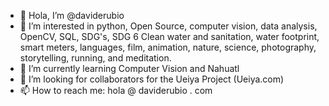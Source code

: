 - 👋 Hola, I’m @daviderubio
- 👀 I’m interested in python, Open Source, computer vision, data analysis, OpenCV, SQL, SDG's, SDG 6 Clean water and sanitation, water footprint, smart meters, languages, film, animation, nature, science, photography, storytelling, running, and meditation.
- 🌱 I’m currently learning Computer Vision and Nahuatl
- 👀 I’m looking for collaborators for the Ueiya Project (Ueiya.com)
- 📫 How to reach me: hola @ daviderubio . com

<!---
daviderubio/daviderubio is a ✨ special ✨ repository because its `README.md` (this file) appears on your GitHub profile.
You can click the Preview link to take a look at your changes.
--->
